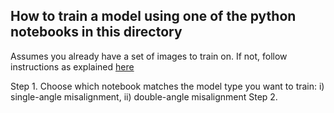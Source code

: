 ## How to train a model using one of the python notebooks in this directory

Assumes you already have a set of images to train on. If not, follow instructions as explained [here](https://github.com/emmarant/ALDELE/tree/master/create_data#creating-simulated-data-for-dl-model-training)

Step 1. Choose which notebook matches the model type you want to train: i) single-angle misalignment, ii) double-angle misalignment
Step 2.
